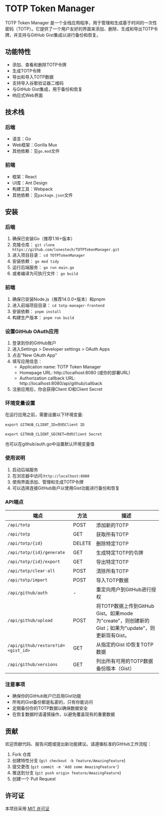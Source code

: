 # TOTP Token Manager

TOTP Token Manager 是一个全栈应用程序，用于管理和生成基于时间的一次性密码（TOTP）。它提供了一个用户友好的界面来添加、删除、生成和导出TOTP令牌，并支持与GitHub Gist集成以进行备份和恢复。

## 功能特性

- 添加、查看和删除TOTP令牌
- 生成TOTP令牌
- 导出和导入TOTP数据
- 支持导入谷歌验证器二维码
- 与GitHub Gist集成，用于备份和恢复
- 响应式Web界面

## 技术栈

### 后端
- 语言：Go
- Web框架：Gorilla Mux
- 其他依赖：见`go.mod`文件

### 前端
- 框架：React
- UI库：Ant Design
- 构建工具：Webpack
- 其他依赖：见`package.json`文件

## 安装

### 后端

1. 确保已安装Go（推荐1.16+版本）
2. 克隆仓库： 
```git clone https://github.com/lonestech/TOTPTokenManager.git```
3. 进入项目目录：
   ```cd TOTPTokenManager```
4. 安装依赖：
   ```go mod tidy```
5. 运行后端服务：
   ```go run main.go```
6. 或者编译为可执行文件：
   ```go build```

### 前端

1. 确保已安装Node.js（推荐14.0.0+版本）和pnpm
2. 进入前端项目目录：
   ```cd totp-manager-frontend```
3. 安装依赖：
   ```pnpm install```
4. 构建生产版本：
   ```pnpm run build```
### 设置GitHub OAuth应用

1. 登录到你的GitHub账户
2. 进入Settings > Developer settings > OAuth Apps
3. 点击"New OAuth App"
4. 填写应用信息：
   - Application name: TOTP Token Manager
   - Homepage URL: http://localhost:8080 (或你的部署URL)
   - Authorization callback URL: http://localhost:8080/api/github/callback
5. 注册应用后，你会获得Client ID和Client Secret
### 环境变量设置

在运行应用之前，需要设置以下环境变量:

```export GITHUB_CLIENT_ID=你的Client ID```

```export GITHUB_CLIENT_SECRET=你的Client Secret```

也可以在github/auth.go中设置默认环境变量值
### 使用说明

1. 启动后端服务
2. 在浏览器中访问:`http://localhost:8080`
3. 使用界面添加、管理和生成TOTP令牌
4. 可以选择连接GitHub账户以使用Gist功能进行备份和恢复

### API端点

| 端点 | 方法  | 描述 |
|------|-----|----|
| `/api/totp` | POST | 添加新的TOTP |
| `/api/totp` | GET | 获取所有TOTP |
| `/api/totp/{id}` | DELETE | 删除特定TOTP |
| `/api/totp/{id}/generate` | GET | 生成特定TOTP的令牌 |
| `/api/totp/{id}/export` | GET | 导出特定TOTP |
| `/api/totp/clear-all` | POST | 清除所有TOTP |
| `/api/totp/import` | POST | 导入TOTP数据 |
| `/api/github/auth` | -   | 重定向用户到GitHub进行授权 |
| `/api/github/upload` | POST | 将TOTP数据上传到GitHub Gist。如果mode为"create"，则创建新的Gist；如果为"update"，则更新现有Gist。 |
| `/api/github/restore?id=<gist_id>` | GET | 从指定的Gist ID恢复TOTP数据 |
| `/api/github/versions` | GET | 列出所有可用的TOTP数据备份版本（Gist） |


### 注意事项

- 确保你的GitHub账户已启用Gist功能
- 所有的Gist备份都是私密的，只有你能访问
- 定期备份你的TOTP数据以确保数据安全
- 在恢复数据时请谨慎操作，以避免覆盖现有的重要数据

## 贡献

欢迎贡献代码、报告问题或提出新功能建议。请遵循标准的GitHub工作流程：

1. Fork 仓库
2. 创建特性分支 (`git checkout -b feature/AmazingFeature`)
3. 提交更改 (`git commit -m 'Add some AmazingFeature'`)
4. 推送到分支 (`git push origin feature/AmazingFeature`)
5. 创建一个 Pull Request

## 许可证

本项目采用 [MIT 许可证](LICENSE)
